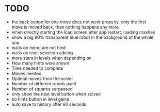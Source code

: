 # TODO
- the back button for one move does not work properly, only the first move is moved back, than nothing happens any more
- when directly starting the load screen after app restart, loading crashes
- show a big 90% transparent blue robot in the background of the whole app
- walls on menu are not tiled 
- walls on level selection adding
- more stars in levels when depending on
 - How many hints were shown
 - Time needed to complete
 - Moves needed
 - Optimal moves from the solver
 - Number of different robots used
 - Number of squares surpassed
- only show the next level button when solved
- no hints button in level game
- auto save to history after 60 seconds

